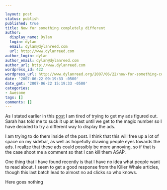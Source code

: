 ```yaml
---

layout: post
status: publish
published: true
title: Now for something completely different
author:
  display_name: Dylan
  login: dylan
  email: dylan@dylanreed.com
  url: http://www.dylanreed.com
author_login: dylan
author_email: dylan@dylanreed.com
author_url: http://www.dylanreed.com
wordpress_id: 422
wordpress_url: http://www.dylanreed.org/2007/06/22/now-for-something-completely-different/
date: '2007-06-22 09:19:33 -0500'
date_gmt: '2007-06-22 15:19:33 -0500'
categories:
- Awesome
tags: []
comments: []
---
```


As I stated earlier in this [post][1] I am tired of trying to get my ads figured out. Sarah has told me to suck it up at least until we get to the magic number so I have decided to try a different way to display the ads.

   [1]: http://www.dylanreed.org/2007/06/13/it-is-killing-me-inside/

I am trying to do them inside of the post. I think that this will free up a lot of space on my sidebar, as well as hopefully drawing people eyes towards the ads. I realize that these ads could possibly be more annoying, so if that is the case shoot me a comment so that I can kill them ASAP.

One thing that I have found recently is that I have no idea what people want to read about. I seem to get a good response from the Killer Whale articles, though this last batch lead to almost no ad clicks so who knows.

Here goes nothing
